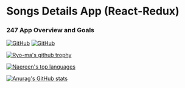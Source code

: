 # Songs Details App (React-Redux)

### 247 App Overview and Goals

[![GitHub](https://img.shields.io/badge/github-wiki-lightgrey?style=flat-square)](https://github.com/KChakhalyan)
[![GitHub](https://img.shields.io/badge/ASOme-bla%20bla-blue?style=flat-square)](https://github.com/KChakhalyan)


[![Ryo-ma's github trophy](https://github-profile-trophy.vercel.app/?username=Naereen&row=1)](https://github.com/ryo-ma/github-profile-trophy)


[![Naereen's top languages](https://github-readme-stats.vercel.app/api/top-langs/?username=KChakhalyan&theme=blue-green)](https://github.com/KChakhalyan)

[![Anurag's GitHub stats](https://github-readme-stats.vercel.app/api?username=KChakhalyan&show_icons=true)](https://github.com/anuraghazra/github-readme-stats)
